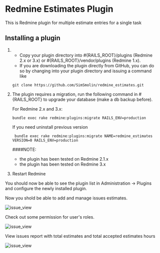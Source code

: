# Redmine Estimates Plugin

This is Redmine plugin for multiple estimate entries for a single task

## Installing a plugin

1. 
   * Copy your plugin directory into #{RAILS_ROOT}/plugins (Redmine 2.x or 3.x) 
   or #{RAILS_ROOT}/vendor/plugins (Redmine 1.x). 
   * If you are downloading the plugin directly from GitHub, you can do so by changing into your plugin directory and issuing a command like 

    ```
    git clone https://github.com/SimSmolin/redmine_estimates.git
    ```

2. The plugin requires a migration, run the following command in #{RAILS_ROOT} to upgrade your database (make a db backup before).

   For Redmine 2.x and 3.x:
    
    ```
    bundle exec rake redmine:plugins:migrate RAILS_ENV=production
    ```
   If you need uninstall previous version
   ```
    bundle exec rake redmine:plugins:migrate NAME=redmine_estimates VERSION=0 RAILS_ENV=production
   ```
   
   ####NOTE: 
   
    - the plugin has been tested on Redmine 2.1.x
    - the plugin has been tested on Redmine 3.x 

3. Restart Redmine

You should now be able to see the plugin list in Administration -> Plugins and configure the newly installed plugin.

Now you shold be able to add and manage issues estimates.

![issue_view](https://sc-cdn.scaleengine.net/i/a3c7276e23d226061c5eff4aaaca9ffb.png "Issue view")

Check out some permission for user's roles.

![issue_view](https://sc-cdn.scaleengine.net/i/154125d7a239cf41d9f8134b9c972bf4.png "User permissions")

View issues report with total estimates and total accepted estimates hours

![issue_view](https://sc-cdn.scaleengine.net/i/ee6dbc64144aed5f4e42d77ef38a6c44.png "Issue reports with estimates")
